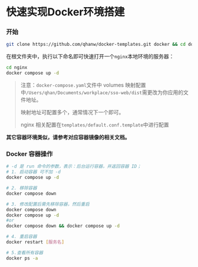 # 快速实现Docker环境搭建

### 开始

```bash
git clone https://github.com/qhanw/docker-templates.git docker && cd docker && rm -rf .git
```

在根文件夹中，执行以下命名即可快速打开一个`nginx`本地环境的服务器：
```bash
cd nginx
docker compose up -d

```
> 注意：`docker-compose.yaml`文件中 volumes 映射配置中`/Users/qhan/Documents/workplace/sso-web/dist`需更改为你应用的文件地址。
>
> 映射地址可配置多个，通常情况下一个即可。
> 
> nginx 相关配置在`templates/default.conf.template`中进行配置

**其它容器环境类似，请参考对应容器镜像的相关文档。**

### Docker 容器操作
```bash
# -d 是 run 命令的参数，表示：后台运行容器，并返回容器 ID；
# 1. 启动容器 可不加 -d
docker compose up -d

# 2. 移除容器
docker compose down

# 3. 修改配置后需先移除容器，然后重启
docker compose down
docker compose up -d
#or
docker compose down && docker compose up -d

# 4. 重启容器
docker restart [服务名]

# 5.查看所有容器
docker ps -a
```